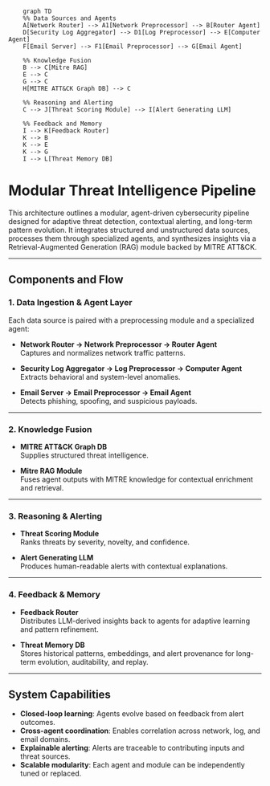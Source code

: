 ```mermaid

    graph TD
    %% Data Sources and Agents
    A[Network Router] --> A1[Network Preprocessor] --> B[Router Agent]
    D[Security Log Aggregator] --> D1[Log Preprocessor] --> E[Computer Agent]
    F[Email Server] --> F1[Email Preprocessor] --> G[Email Agent]

    %% Knowledge Fusion
    B --> C[Mitre RAG]
    E --> C
    G --> C
    H[MITRE ATT&CK Graph DB] --> C

    %% Reasoning and Alerting
    C --> J[Threat Scoring Module] --> I[Alert Generating LLM]

    %% Feedback and Memory
    I --> K[Feedback Router]
    K --> B
    K --> E
    K --> G
    I --> L[Threat Memory DB]

```

# Modular Threat Intelligence Pipeline

This architecture outlines a modular, agent-driven cybersecurity pipeline designed for adaptive threat detection, contextual alerting, and long-term pattern evolution. It integrates structured and unstructured data sources, processes them through specialized agents, and synthesizes insights via a Retrieval-Augmented Generation (RAG) module backed by MITRE ATT&CK.

---

## Components and Flow

### 1. **Data Ingestion & Agent Layer**
Each data source is paired with a preprocessing module and a specialized agent:

- **Network Router → Network Preprocessor → Router Agent**  
  Captures and normalizes network traffic patterns.

- **Security Log Aggregator → Log Preprocessor → Computer Agent**  
  Extracts behavioral and system-level anomalies.

- **Email Server → Email Preprocessor → Email Agent**  
  Detects phishing, spoofing, and suspicious payloads.

---

### 2. **Knowledge Fusion**
- **MITRE ATT&CK Graph DB**  
  Supplies structured threat intelligence.

- **Mitre RAG Module**  
  Fuses agent outputs with MITRE knowledge for contextual enrichment and retrieval.

---

### 3. **Reasoning & Alerting**
- **Threat Scoring Module**  
  Ranks threats by severity, novelty, and confidence.

- **Alert Generating LLM**  
  Produces human-readable alerts with contextual explanations.

---

### 4. **Feedback & Memory**
- **Feedback Router**  
  Distributes LLM-derived insights back to agents for adaptive learning and pattern refinement.

- **Threat Memory DB**  
  Stores historical patterns, embeddings, and alert provenance for long-term evolution, auditability, and replay.

---

## System Capabilities

- **Closed-loop learning**: Agents evolve based on feedback from alert outcomes.
- **Cross-agent coordination**: Enables correlation across network, log, and email domains.
- **Explainable alerting**: Alerts are traceable to contributing inputs and threat sources.
- **Scalable modularity**: Each agent and module can be independently tuned or replaced.
